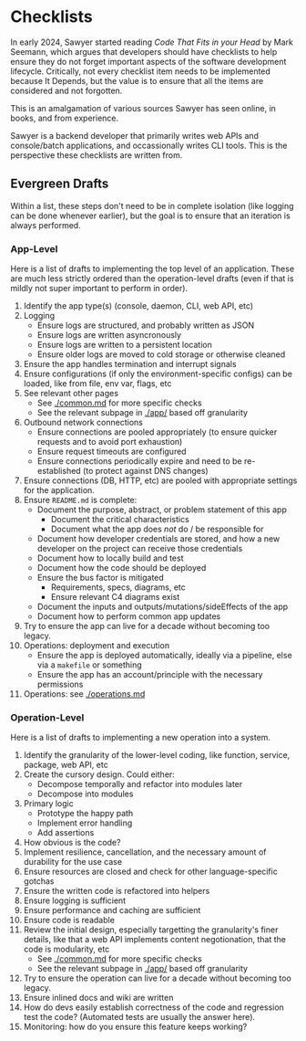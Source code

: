 # Checklists

In early 2024, Sawyer started reading *Code That Fits in your Head* by Mark
Seemann, which argues that developers should have checklists to help ensure they
do not forget important aspects of the software development lifecycle.
Critically, not every checklist item needs to be implemented because It Depends,
but the value is to ensure that all the items are considered and not forgotten.

This is an amalgamation of various sources Sawyer has seen online, in books,
and from experience.

Sawyer is a backend developer that primarily writes web APIs and console/batch
applications, and occassionally writes CLI tools. This is the perspective these
checklists are written from.

## Evergreen Drafts

Within a list, these steps don't need to be in complete isolation (like logging
can be done whenever earlier), but the goal is to ensure that an iteration is
always performed.

### App-Level

Here is a list of drafts to implementing the top level of an application. These
are much less strictly ordered than the operation-level drafts (even if that is
mildly not super important to perform in order).

1. Identify the app type(s) (console, daemon, CLI, web API, etc)
1. Logging
    - Ensure logs are structured, and probably written as JSON
    - Ensure logs are written asyncronously
    - Ensure logs are written to a persistent location
    - Ensure older logs are moved to cold storage or otherwise cleaned
1. Ensure the app handles termination and interrupt signals
1. Ensure configurations (if only the environment-specific configs) can be
loaded, like from file, env var, flags, etc
1. See relevant other pages
    - See [./common.md](./common.md) for more specific checks
    - See the relevant subpage in [./app/](./app/) based off granularity
1. Outbound network connections
    - Ensure connections are pooled appropriately (to ensure quicker requests
    and to avoid port exhaustion)
    - Ensure request timeouts are configured
    - Ensure connections periodically expire and need to be re-established (to
    protect against DNS changes)
1. Ensure connections (DB, HTTP, etc) are pooled with appropriate settings for
   the application.
1. Ensure `README.md` is complete:
    - Document the purpose, abstract, or problem statement of this app
        - Document the critical characteristics
        - Document what the app does *not* do / be responsible for
    - Document how developer credentials are stored, and how a new developer on
      the project can receive those credentials
    - Document how to locally build and test
    - Document how the code should be deployed
    - Ensure the bus factor is mitigated
        - Requirements, specs, diagrams, etc
        - Ensure relevant C4 diagrams exist
    - Document the inputs and outputs/mutations/sideEffects of the app
    - Document how to perform common app updates
1. Try to ensure the app can live for a decade without becoming too legacy.
1. Operations: deployment and execution
    - Ensure the app is deployed automatically, ideally via a pipeline, else via
    a `makefile` or something
    - Ensure the app has an account/principle with the necessary permissions
1. Operations: see [./operations.md](./operations.md)

### Operation-Level

Here is a list of drafts to implementing a new operation into a system.

1. Identify the granularity of the lower-level coding, like function, service,
package, web API, etc
1. Create the cursory design. Could either:
    - Decompose temporally and refactor into modules later
    - Decompose into modules
1. Primary logic
    - Prototype the happy path
    - Implement error handling
    - Add assertions
1. How obvious is the code?
1. Implement resilience, cancellation, and the necessary amount of durability
for the use case
1. Ensure resources are closed and check for other language-specific gotchas
1. Ensure the written code is refactored into helpers
1. Ensure logging is sufficient
1. Ensure performance and caching are sufficient
1. Ensure code is readable
1. Review the initial design, especially targetting the granularity's finer
details, like that a web API implements content negotionation, that the code
is modularity, etc
    - See [./common.md](./common.md) for more specific checks
    - See the relevant subpage in [./app/](./app/) based off granularity
1. Try to ensure the operation can live for a decade without becoming too legacy.
1. Ensure inlined docs and wiki are written
1. How do devs easily establish correctness of the code and regression test the
code? (Automated tests are usually the answer here).
1. Monitoring: how do you ensure this feature keeps working?

